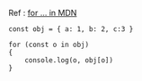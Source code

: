 Ref : [for ... in MDN](https://developer.mozilla.org/ko/docs/Web/JavaScript/Reference/Statements/for...in)

```run-js
const obj = { a: 1, b: 2, c:3 }

for (const o in obj)
{
	console.log(o, obj[o])
}
```

